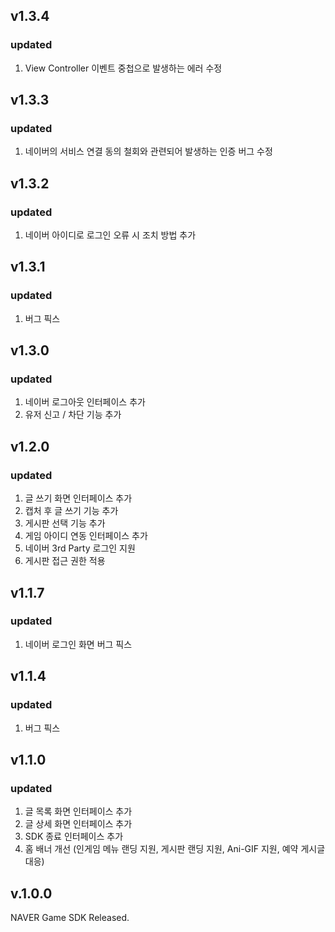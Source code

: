 v1.3.4
-------------
### updated
1. View Controller 이벤트 중첩으로 발생하는 에러 수정


v1.3.3
-------------
### updated
1. 네이버의 서비스 연결 동의 철회와 관련되어 발생하는 인증 버그 수정


v1.3.2
-------------
### updated
1. 네이버 아이디로 로그인 오류 시 조치 방법 추가


v1.3.1
-------------
### updated
1. 버그 픽스


v1.3.0
-------------
### updated
1. 네이버 로그아웃 인터페이스 추가
2. 유저 신고 / 차단 기능 추가


v1.2.0
-------------
### updated
1. 글 쓰기 화면 인터페이스 추가
2. 캡처 후 글 쓰기 기능 추가
3. 게시판 선택 기능 추가
4. 게임 아이디 연동 인터페이스 추가
5. 네이버 3rd Party 로그인 지원
6. 게시판 접근 권한 적용


v1.1.7
-------------
### updated
1. 네이버 로그인 화면 버그 픽스


v1.1.4
-------------
### updated
1. 버그 픽스


v1.1.0
-------------
### updated
1. 글 목록 화면 인터페이스 추가
2. 글 상세 화면 인터페이스 추가
3. SDK 종료 인터페이스 추가
4. 홈 배너 개선 (인게임 메뉴 랜딩 지원, 게시판 랜딩 지원, Ani-GIF 지원, 예약 게시글 대응)


v.1.0.0
-------------
 NAVER Game SDK Released.
